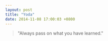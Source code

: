 ```yaml
---
layout: post
title: "Yoda"
date: 2014-11-08 17:00:03 +0800
---
```


> "Always pass on what you have learned."

